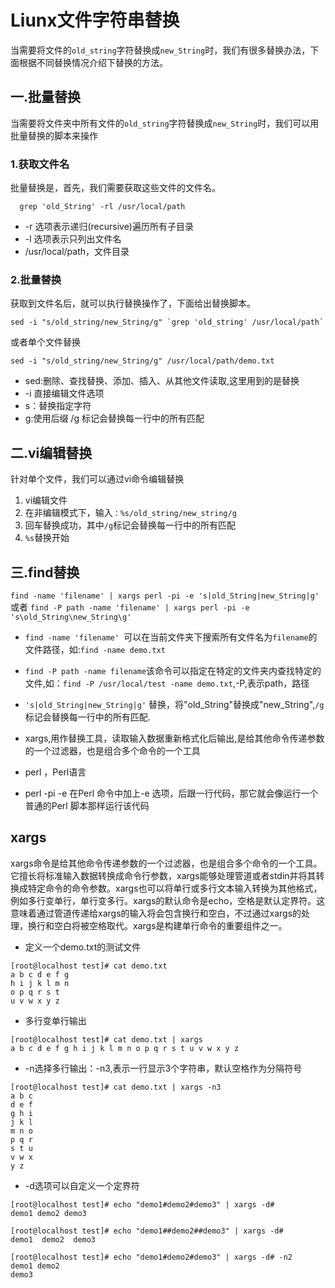 # Liunx文件字符串替换
当需要将文件的`old_string`字符替换成`new_String`时，我们有很多替换办法，下面根据不同替换情况介绍下替换的方法。

## 一.批量替换

  当需要将文件夹中所有文件的`old_string`字符替换成`new_String`时，我们可以用批量替换的脚本来操作
  
### 1.获取文件名

批量替换是，首先，我们需要获取这些文件的文件名。

```shell
  grep 'old_String' -rl /usr/local/path 
```

- -r 选项表示递归(recursive)遍历所有子目录
- -l 选项表示只列出文件名
- /usr/local/path，文件目录

### 2.批量替换

获取到文件名后，就可以执行替换操作了，下面给出替换脚本。

```shell
sed -i "s/old_string/new_String/g" `grep 'old_string' /usr/local/path`
```

或者单个文件替换

```shell
sed -i "s/old_string/new_String/g" /usr/local/path/demo.txt
```

- sed:删除、查找替换、添加、插入、从其他文件读取,这里用到的是替换
- -i 直接编辑文件选项
- s：替换指定字符
- g:使用后缀 /g 标记会替换每一行中的所有匹配

## 二.vi编辑替换

针对单个文件，我们可以通过vi命令编辑替换

1. vi编辑文件
2. 在非编辑模式下，输入`：%s/old_string/new_string/g`
3. 回车替换成功，其中`/g`标记会替换每一行中的所有匹配
4. `%s`替换开始


## 三.find替换

`find -name 'filename' | xargs perl -pi -e 's|old_String|new_String|g'` 或者 `find -P path -name 'filename' | xargs perl -pi -e 's\old_String\new_String\g'`

- `find -name 'filename' `可以在当前文件夹下搜索所有文件名为`filename`的文件路径，如:`find -name demo.txt`

- `find -P path -name filename`该命令可以指定在特定的文件夹内查找特定的文件,如：`find -P /usr/local/test -name demo.txt`,-P,表示path，路径

- `'s|old_String|new_String|g'` 替换，将"old_String"替换成"new_String",`/g`标记会替换每一行中的所有匹配.

- xargs,用作替换工具，读取输入数据重新格式化后输出,是给其他命令传递参数的一个过滤器，也是组合多个命令的一个工具

- perl ，Perl语言

- perl -pi -e 在Perl 命令中加上-e 选项，后跟一行代码，那它就会像运行一个普通的Perl 脚本那样运行该代码


## xargs
xargs命令是给其他命令传递参数的一个过滤器，也是组合多个命令的一个工具。它擅长将标准输入数据转换成命令行参数，xargs能够处理管道或者stdin并将其转换成特定命令的命令参数。xargs也可以将单行或多行文本输入转换为其他格式，例如多行变单行，单行变多行。xargs的默认命令是echo，空格是默认定界符。这意味着通过管道传递给xargs的输入将会包含换行和空白，不过通过xargs的处理，换行和空白将被空格取代。xargs是构建单行命令的重要组件之一。

- 定义一个demo.txt的测试文件
```shell
[root@localhost test]# cat demo.txt 
a b c d e f g
h i j k l m n 
o p q r s t 
u v w x y z 
```

- 多行变单行输出

```shell
[root@localhost test]# cat demo.txt | xargs
a b c d e f g h i j k l m n o p q r s t u v w x y z
```
- -n选择多行输出：-n3,表示一行显示3个字符串，默认空格作为分隔符号

```shell
[root@localhost test]# cat demo.txt | xargs -n3
a b c
d e f
g h i
j k l
m n o
p q r
s t u
v w x
y z
```
- -d选项可以自定义一个定界符
```shell
[root@localhost test]# echo "demo1#demo2#demo3" | xargs -d#
demo1 demo2 demo3

[root@localhost test]# echo "demo1##demo2##demo3" | xargs -d#
demo1  demo2  demo3

[root@localhost test]# echo "demo1#demo2#demo3" | xargs -d# -n2
demo1 demo2
demo3
```





